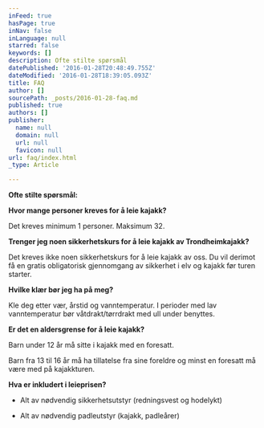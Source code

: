 ```yaml
---
inFeed: true
hasPage: true
inNav: false
inLanguage: null
starred: false
keywords: []
description: Ofte stilte spørsmål
datePublished: '2016-01-28T20:48:49.755Z'
dateModified: '2016-01-28T18:39:05.093Z'
title: FAQ
author: []
sourcePath: _posts/2016-01-28-faq.md
published: true
authors: []
publisher:
  name: null
  domain: null
  url: null
  favicon: null
url: faq/index.html
_type: Article

---
```

**Ofte stilte spørsmål:**

**Hvor mange personer kreves for å leie kajakk?**

Det kreves minimum 1 personer. Maksimum 32\.

**Trenger jeg noen sikkerhetskurs for å leie kajakk av
Trondheimkajakk?**

Det kreves ikke noen sikkerhetskurs for å leie kajakk av oss. Du
vil derimot få en gratis obligatorisk gjennomgang av sikkerhet i elv
og kajakk før turen starter.

**Hvilke klær bør jeg ha på meg?**

Kle deg etter vær, årstid og vanntemperatur. I perioder med lav
vanntemperatur bør våtdrakt/tørrdrakt med ull under benyttes.

**Er det en aldersgrense for å leie kajakk?**

Barn under 12 år må sitte i kajakk med en foresatt. 

Barn fra 13 til 16 år må ha tillatelse fra sine foreldre og
minst en foresatt må være med på kajakkturen.

**Hva er inkludert i leieprisen?**

- Alt av nødvendig sikkerhetsutstyr (redningsvest og hodelykt)

- Alt av nødvendig padleutstyr (kajakk, padleårer)